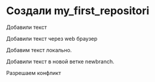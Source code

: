 ﻿# Создали my_first_repositori

Добавили текст

Добавили текст через web браузер

Добавим текст локально.

Добавили текст в новой ветке newbranch.

Разрешаем конфликт
